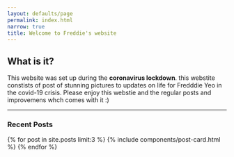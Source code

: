 ```yaml
---
layout: defaults/page
permalink: index.html
narrow: true
title: Welcome to Freddie's website
---
```


## What is it?

This website was set up during the **coronavirus lockdown**. this webstite constists of post of stunning pictures to updates on life for Fredddie Yeo in the covid-19 crisis. Please enjoy this webstie and the regular posts and improvemens whch comes with it :)




<hr />

### Recent Posts

{% for post in site.posts limit:3 %}
{% include components/post-card.html %}
{% endfor %}


